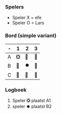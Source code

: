 ### Spelers
- Speler X = efe 
- Speler O = Lars

### Bord (simple variant)
| - | 1 | 2 | 3 |
|---|---|---|---|
| A |❎|🔲|🔲|
| B |🔲|⏺️|🔲|
| C |🔲|🔲|🔲|

### Logboek
1. Speler ❎ plaatst A1
2. speler ⏺️ plaatst B2
